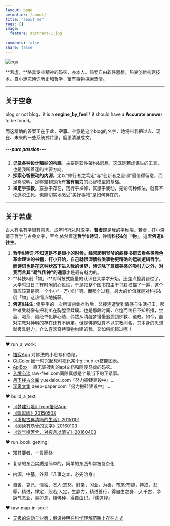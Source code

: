 ```yaml
---
layout: page
permalink: /about/
title: "about me"
tags: []
image:
  feature: abstract-1.jpg 

comments: false
share: false
---
```


![egs](http://b-egs-studio-images.oss-cn-shenzhen.aliyuncs.com/mw_cartoon_head.png)

**若虚，**略具专业精神的码农，亦本人。热爱自由软件思想，热衷创新构建技术。自小迷恋诗词历史和哲学，富有事物探索热情。

---

## 关于空意
blog or not blog，it is a **engine_by_feel**！it should have a **Accurate answer** to be found。

而这精确的答案正在于此，**空意**。空意是这个blog的名字，她将带我把过去、现在、未来的一些系统式片思，磨思清澈成文。

##### ---pure passion---

1. **记录各种设计精妙的构建**。主要是软件架构&思想，这既是若虚谋生的工具，也是我所着迷的主要方向。
2. **探索心智振动的内源**。尤以"修行者之笃定"与"创新者之坚韧"最值得留意，而足够聪明，足够坚韧是所有**富有魅力**的心智模型的基础。
3. **禅定于宗教**。忘愁于存在，践行于禅修，冥思于波动，无论何种修法，就算不论逃脱生死，也能切实地感受“美好事物”是如何存在的。

---


## 关于若虚

古人有名有字很有意思，成年行冠礼时取字，**若虚**即是我的字称啦。若虚，打小深情于哲学与古典文字，至今,依然着迷**哲学&诗词**，钟情**科技&创「物」**，追索**佛道&往生**。

1. **哲学&诗词:**不知道是不是很小的时候，经常爬到爷爷的阁楼书房去看各类赤色革命理论的书籍，打小开始，自己就很深情各类事物更精确的运转逻辑哲学。而诗词也是在这种状态下进入我的世界，诗词除了意蕴美感的吸引力之外，对我而言其“凝气传神”的**通意**才是最有魅力的。
2. **科技&创「物」:**对科技式能量的认识在大学才开始，还差点擦肩错过了。大学时过日子有时闲的心慌慌，于是把整个图书馆主干书籍扫描了一遍，这个事应该算是第一个小小“一万小时”吧。而那个过程，最大的价值就是对科技&创「物」这热情点地捕获。
3. **佛道&往生:** 傻乎乎的一次所谓创业挫败后，又接连遭受到情感与生活打击，那种难受就像有把利爪在胸膛里蹂躏。也是那段时间，仓惶而终日不知所措，尝酒、喝茶、阅经书化解心结，偶然从清醒梦慢慢追溯到佛教、道教。如今，虽对宗教对神明的存在还有不确定，但是佛道就算不以宗教闻名，其本身的思想就极具魅力。介么喜欢奇特事物构建的我，又如何能错过呢！

---

❤ run_a_work:


* <a href="http://www.egs-studio.com/wujiApp/" target="_blank">悟寂App</a> 对佛法的小思考和总结。
* <a href="http://www.egs-studio.com/GitColor/" target="_blank">GitColor</a> 因一时兴起想可视化某个github-er技能图表。
* <a href="http://www.egs-studio.com/ApiBox/" target="_blank">ApiBox</a>  一直无语凌乱的api文档和随便马虎的码农。
* <a href="http://www.yuexialou.com/raw-feel/" target="_blank">入境心流</a>  raw-feel.com间隙冥想是个最当下的正紧事。
* <a href="http://www.yuexialou.com/" target="_blank">月下楼古文库</a> yuexialou.com『努力搬砖建设中』...
* <a href="http://www.deep-paper.com" target="_blank">深泉文集</a> deep-paper.com『努力搬砖建设中』...


❤ build_a_text:

* <a href="http://www.ruoxu.me/meng-jian-huan-jing" target="_blank">《梦建幻境》from悟寂App</a>
* <a href="http://www.yuexialou.com/ruoxu-mmg/" target="_blank">《鸣鸣雨》20150508</a>  
* <a href="http://www.ruoxu.me/fa-jue-qing-jian-sheng-huo" target="_blank">《发掘古典清简的生活》20151101</a>  
* <a href="http://www.ruoxu.me/yue-du-you-jin-gu-de-wen-zi" target="_blank">《阅读有筋骨的文字》20160103</a>  
* <a href="http://www.ruoxu.me//qi-ji-guang" target="_blank">《饮气嗅芳兮，对夜月以清光》20160403</a> 

❤ run_book_getting:

* 知其要者，一言而终

* 复杂的东西实质是简单的，简单的东西却常被复杂化

* 内源，中基，外器『凡事之本，必先治身』

* 自省、克己、慎独、宽人;忘愁，慰亲，习业，为善，布施;布施，持戒，忍辱，精进，禅定，般若;入定，生静力，精进善行，得自由之身...;入千古，净戾气恶业，善护念，植佛种，得自由识。『儒道释』

❤ raw-map-in-soul:

* <a href="http://www.ruoxu.me/wu-ji-de-bo-dong-yu-ye-yuan" target="_blank">无极的波动与业愿：假设神明在科学理解范畴上存在方式</a>  





















